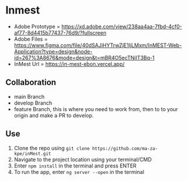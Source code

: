 # Inmest

- Adobe Prototype = https://xd.adobe.com/view/238aa4aa-7fbd-4cf0-af77-8d4415b77437-76d9/?fullscreen
- Adobe Files = https://www.figma.com/file/40dSAJiHYTrwZjE1IjLMxm/InMEST-Web-Application?type=design&node-id=267%3A8676&mode=design&t=mBR4O5ecTNiIT3Bq-1
- InMest Url = https://in-mest-ebon.vercel.app/

## Collaboration

- main Branch
- develop Branch
- feature Branch, this is where you need to work from, then to to your origin and make a PR to develop.

## Use
1. Clone the repo using `git clone https://github.com/ma-za-kpe/inMest.git`
2. Navigate to the project location using your terminal/CMD
3. Enter `npm install` in the terminal and press ENTER
4. To run the app, enter `ng server --open` in the terminal

